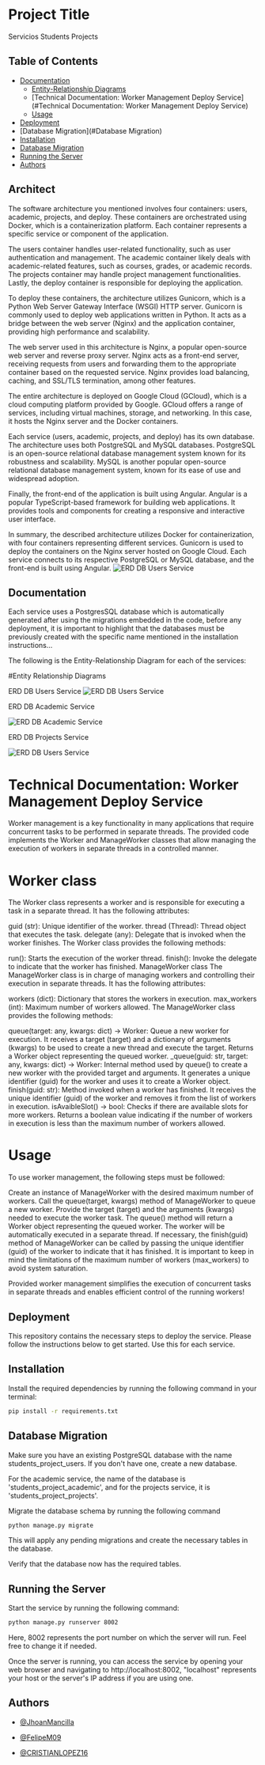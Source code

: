 # Project Title

Servicios Students Projects

## Table of Contents
- [Documentation](#documentation)
  - [Entity-Relationship Diagrams](#Entity-Relationship-Diagrams)
  - [Technical Documentation: Worker Management Deploy Service](#Technical Documentation: Worker Management Deploy Service)
   - [Usage](#Usage)
- [Deployment](#deployment)
 - [Database Migration](#Database Migration)
- [Installation](#installation)
- [Database Migration](#database-migration)
- [Running the Server](#running-the-server)
- [Authors](#authors)


## Architect
The software architecture you mentioned involves four containers: users, academic, projects, and deploy. These containers are orchestrated using Docker, which is a containerization platform. Each container represents a specific service or component of the application.

The users container handles user-related functionality, such as user authentication and management. The academic container likely deals with academic-related features, such as courses, grades, or academic records. The projects container may handle project management functionalities. Lastly, the deploy container is responsible for deploying the application.

To deploy these containers, the architecture utilizes Gunicorn, which is a Python Web Server Gateway Interface (WSGI) HTTP server. Gunicorn is commonly used to deploy web applications written in Python. It acts as a bridge between the web server (Nginx) and the application container, providing high performance and scalability.

The web server used in this architecture is Nginx, a popular open-source web server and reverse proxy server. Nginx acts as a front-end server, receiving requests from users and forwarding them to the appropriate container based on the requested service. Nginx provides load balancing, caching, and SSL/TLS termination, among other features.

The entire architecture is deployed on Google Cloud (GCloud), which is a cloud computing platform provided by Google. GCloud offers a range of services, including virtual machines, storage, and networking. In this case, it hosts the Nginx server and the Docker containers.

Each service (users, academic, projects, and deploy) has its own database. The architecture uses both PostgreSQL and MySQL databases. PostgreSQL is an open-source relational database management system known for its robustness and scalability. MySQL is another popular open-source relational database management system, known for its ease of use and widespread adoption.

Finally, the front-end of the application is built using Angular. Angular is a popular TypeScript-based framework for building web applications. It provides tools and components for creating a responsive and interactive user interface.

In summary, the described architecture utilizes Docker for containerization, with four containers representing different services. Gunicorn is used to deploy the containers on the Nginx server hosted on Google Cloud. Each service connects to its respective PostgreSQL or MySQL database, and the front-end is built using Angular.
![ERD DB Users Service](https://i.postimg.cc/W1nxK9YY/architect.png)


## Documentation

Each service uses a PostgresSQL database which is automatically generated after using the migrations embedded in the code, before any deployment, it is important to highlight that the databases must be previously created with the specific name mentioned in the installation instructions...

The following is the Entity-Relationship Diagram for each of the services:

#Entity Relationship Diagrams

ERD DB Users Service
![ERD DB Users Service](https://i.postimg.cc/XY8MhVt3/users.png)

ERD DB Academic Service

![ERD DB Academic Service](https://i.postimg.cc/nLJzKcBJ/Academic.png)

ERD DB Projects Service

![ERD DB Users Service](https://i.postimg.cc/76PZcsKt/Projects.png)

# Technical Documentation: Worker Management Deploy Service 
Worker management is a key functionality in many applications that require concurrent tasks to be performed in separate threads. The provided code implements the Worker and ManageWorker classes that allow managing the execution of workers in separate threads in a controlled manner.

# Worker class
The Worker class represents a worker and is responsible for executing a task in a separate thread. It has the following attributes:

guid (str): Unique identifier of the worker.
thread (Thread): Thread object that executes the task.
delegate (any): Delegate that is invoked when the worker finishes.
The Worker class provides the following methods:

run(): Starts the execution of the worker thread.
finish(): Invoke the delegate to indicate that the worker has finished.
ManageWorker class
The ManageWorker class is in charge of managing workers and controlling their execution in separate threads. It has the following attributes:

workers (dict): Dictionary that stores the workers in execution.
max_workers (int): Maximum number of workers allowed.
The ManageWorker class provides the following methods:

queue(target: any, kwargs: dict) -> Worker: Queue a new worker for execution. It receives a target (target) and a dictionary of arguments (kwargs) to be used to create a new thread and execute the target. Returns a Worker object representing the queued worker.
_queue(guid: str, target: any, kwargs: dict) -> Worker: Internal method used by queue() to create a new worker with the provided target and arguments. It generates a unique identifier (guid) for the worker and uses it to create a Worker object.
finish(guid: str): Method invoked when a worker has finished. It receives the unique identifier (guid) of the worker and removes it from the list of workers in execution.
isAvaibleSlot() -> bool: Checks if there are available slots for more workers. Returns a boolean value indicating if the number of workers in execution is less than the maximum number of workers allowed.
# Usage
To use worker management, the following steps must be followed:

Create an instance of ManageWorker with the desired maximum number of workers.
Call the queue(target, kwargs) method of ManageWorker to queue a new worker. Provide the target (target) and the arguments (kwargs) needed to execute the worker task.
The queue() method will return a Worker object representing the queued worker.
The worker will be automatically executed in a separate thread.
If necessary, the finish(guid) method of ManageWorker can be called by passing the unique identifier (guid) of the worker to indicate that it has finished.
It is important to keep in mind the limitations of the maximum number of workers (max_workers) to avoid system saturation.

Provided worker management simplifies the execution of concurrent tasks in separate threads and enables efficient control of the running workers!

## Deployment

This repository contains the necessary steps to deploy the service. Please follow the instructions below to get started. Use this for each service.

## Installation

Install the required dependencies by running the following command in your terminal:

   ```bash
   pip install -r requirements.txt
   ```

## Database Migration

Make sure you have an existing PostgreSQL database with the name students_project_users. If you don't have one, create a new database.

For the academic service, the name of the database is 'students_project_academic', and for the projects service, it is 'students_project_projects'.

Migrate the database schema by running the following command


   ```bash
   python manage.py migrate
   ```
   
This will apply any pending migrations and create the necessary tables in the database.

Verify that the database now has the required tables.

## Running the Server

Start the service by running the following command:


   ```bash
   python manage.py runserver 8002
   ```
Here, 8002 represents the port number on which the server will run. Feel free to change it if needed.

Once the server is running, you can access the service by opening your web browser and navigating to http://localhost:8002, "localhost" represents your host or the server's IP address if you are using one.
## Authors

- [@JhoanMancilla](https://github.com/JhoanMancilla)

- [@FelipeM09](https://github.com/FelipeM09)
- [@CRISTIANLOPEZ16](https://github.com/CRISTIANLOPEZ16)